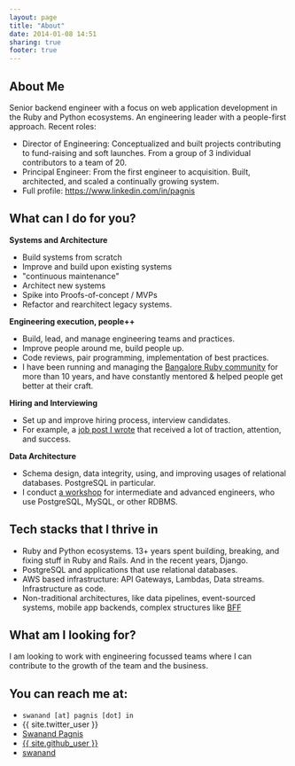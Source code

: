 ```yaml
---
layout: page
title: "About"
date: 2014-01-08 14:51
sharing: true
footer: true
---
```


<link href="//netdna.bootstrapcdn.com/font-awesome/4.0.3/css/font-awesome.css" rel="stylesheet">

## About Me

Senior backend engineer with a focus on web application development in the Ruby and Python ecosystems. An engineering leader with a people-first approach. Recent roles:
		
* Director of Engineering: Conceptualized and built projects contributing to fund-raising and soft launches. From a group of 3 individual contributors to a team of 20.
* Principal Engineer: From the first engineer to acquisition. Built, architected, and scaled a continually growing system. 
* Full profile: https://www.linkedin.com/in/pagnis

## What can I do for you?
**Systems and Architecture** 

- Build systems from scratch
- Improve and build upon existing systems 
- "continuous maintenance" 
- Architect new systems 
- Spike into Proofs-of-concept / MVPs
- Refactor and rearchitect legacy systems. 



**Engineering execution, people++**

- Build, lead, and manage engineering teams and practices. 
- Improve people around me, build people up. 
- Code reviews, pair programming, implementation of best practices. 
- I have been running and managing the [Bangalore Ruby community](https://www.meetup.com/Bangalore-Ruby-Users-Group/ ) for more than 10 years, and have constantly mentored & helped people get better at their craft.

**Hiring and Interviewing**

- Set up and improve hiring process, interview candidates. 
- For example, a [job post I wrote](https://hasjob.co/deserve.com/10i93) that received a lot of traction, attention, and success.


**Data Architecture** 

- Schema design, data integrity, using, and improving usages of relational databases. PostgreSQL in particular. 
- I conduct [a workshop](https://postgres-workshop.com/ ) for  intermediate and advanced engineers, who use PostgreSQL, MySQL, or other RDBMS.

## Tech stacks that I thrive in

* Ruby and Python ecosystems. 13+ years spent building, breaking, and fixing stuff in Ruby and Rails. And in the recent years, Django.
* PostgreSQL and applications that use relational databases. 
* AWS based infrastructure: API Gateways, Lambdas, Data streams. Infrastructure as code.
* Non-traditional architectures, like data pipelines, event-sourced systems, mobile app backends, complex structures like [BFF](https://docs.microsoft.com/en-us/azure/architecture/patterns/backends-for-frontends)

## What am I looking for?

I am looking to work with engineering focussed teams where I can contribute to the growth of the team and the business. 

    
## You can reach me at:

- `swanand [at] pagnis [dot] in`
- <a href="https://twitter.com/{{ site.twitter_user }}" style="text-decoration: none;">
    <i class="fa fa-twitter"></i> {{ site.twitter_user }}
  </a>
- [<i class="fa fa-linkedin-square"></i> Swanand Pagnis](https://www.linkedin.com/in/pagnis/)
- [<i class="fa fa-github"></i> {{ site.github_user }}](https://github.com/swanandp)
- [<i class="fa fa-stack-overflow"></i> swanand](http://stackoverflow.com/users/18768/swanand)
